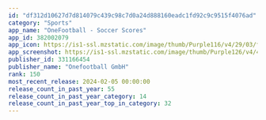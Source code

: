 ```yaml
---
id: "df312d10627d7d814079c439c98c7d0a24d888160eadc1fd92c9c9515f4076ad"
category: "Sports"
app_name: "OneFootball - Soccer Scores"
app_id: 382002079
app_icon: https://is1-ssl.mzstatic.com/image/thumb/Purple116/v4/29/03/f9/2903f9c0-d67c-58a8-bd78-5e927e105c0a/AppIcon-0-1x_U007emarketing-0-7-0-85-220.png/1024x1024bb.png
app_screenshot: https://is1-ssl.mzstatic.com/image/thumb/Purple126/v4/41/37/c6/4137c60b-eea6-c555-db48-2d7b3f8fccda/58c56872-40f7-4b99-9630-d9f780d6171a_2.png/1242x2688bb.png
publisher_id: 331166454
publisher_name: "Onefootball GmbH"
rank: 150
most_recent_release: 2024-02-05 00:00:00
release_count_in_past_year: 55
release_count_in_past_year_category: 14
release_count_in_past_year_top_in_category: 32
---
```

